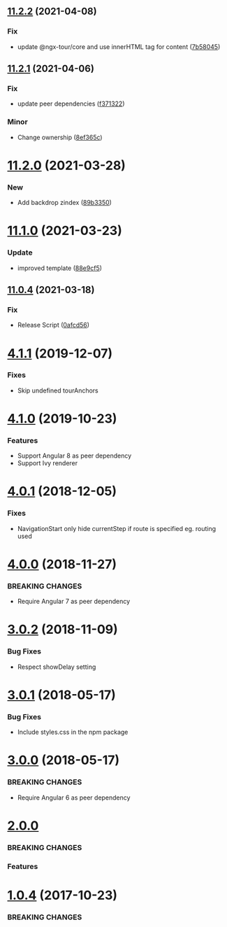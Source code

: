 ## [11.2.2](https://github.com/ngx-tour/ngx-tour-ngx-popper/compare/v11.2.1...v11.2.2) (2021-04-08)


### Fix

* update @ngx-tour/core and use innerHTML tag for content ([7b58045](https://github.com/ngx-tour/ngx-tour-ngx-popper/commit/7b58045bca1814a325fa554639c853be6a8511f1))

## [11.2.1](https://github.com/ngx-tour/ngx-tour-ngx-popper/compare/v11.2.0...v11.2.1) (2021-04-06)


### Fix

* update peer dependencies ([f371322](https://github.com/ngx-tour/ngx-tour-ngx-popper/commit/f3713222eba7fa1af9df7edfbc32e7f62adae249))

### Minor

* Change ownership ([8ef365c](https://github.com/ngx-tour/ngx-tour-ngx-popper/commit/8ef365cc7fd8e89be6b5490b6439c8ffd70d0c94))

# [11.2.0](https://github.com/ngx-tour/ngx-tour-ngx-popper/compare/v11.1.0...v11.2.0) (2021-03-28)

### New

- Add backdrop zindex ([89b3350](https://github.com/ngx-tour/ngx-tour-ngx-popper/commit/89b33504c9d2e9b6726d20a96dd4d462348bc421))

# [11.1.0](https://github.com/ngx-tour/ngx-tour-ngx-popper/compare/v11.0.4...v11.1.0) (2021-03-23)

### Update

- improved template ([88e9cf5](https://github.com/ngx-tour/ngx-tour-ngx-popper/commit/88e9cf557cab0290446576298736a495df33207b))

## [11.0.4](https://github.com/ngx-tour/ngx-tour-ngx-popper/compare/v11.0.3...v11.0.4) (2021-03-18)

### Fix

- Release Script ([0afcd56](https://github.com/ngx-tour/ngx-tour-ngx-popper/commit/0afcd56e71a35a3d82872c8b07e9c07c2afc0ad2))

<a name="4.1.1"></a>

# [4.1.1](https://github.com/isaacplmann/ngx-tour) (2019-12-07)

### Fixes

- Skip undefined tourAnchors

<a name="4.1.0"></a>

# [4.1.0](https://github.com/isaacplmann/ngx-tour) (2019-10-23)

### Features

- Support Angular 8 as peer dependency
- Support Ivy renderer

<a name="4.0.1"></a>

# [4.0.1](https://github.com/isaacplmann/ngx-tour) (2018-12-05)

### Fixes

- NavigationStart only hide currentStep if route is specified eg. routing used

<a name="4.0.0"></a>

# [4.0.0](https://github.com/isaacplmann/ngx-tour) (2018-11-27)

### BREAKING CHANGES

- Require Angular 7 as peer dependency

<a name="3.0.2"></a>

# [3.0.2](https://github.com/isaacplmann/ngx-tour) (2018-11-09)

### Bug Fixes

- Respect showDelay setting

<a name="3.0.1"></a>

# [3.0.1](https://github.com/isaacplmann/ngx-tour) (2018-05-17)

### Bug Fixes

- Include styles.css in the npm package

<a name="3.0.0"></a>

# [3.0.0](https://github.com/isaacplmann/ngx-tour) (2018-05-17)

### BREAKING CHANGES

- Require Angular 6 as peer dependency

<a name="2.0.0"></a>

# [2.0.0](https://github.com/isaacplmann/ngx-tour)

### BREAKING CHANGES

### Features

<a name="1.0.4"></a>

# [1.0.4](https://github.com/isaacplmann/ngx-tour) (2017-10-23)

### BREAKING CHANGES
